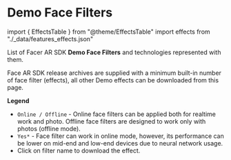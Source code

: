 # Demo Face Filters

import { EffectsTable } from "@theme/EffectsTable" import effects from "./\_data/features\_effects.json"

List of Facer AR SDK **Demo Face Filters** and technologies represented with them.

Face AR SDK release archives are supplied with a minimum built-in number of face filter (effects), all other Demo effects can be downloaded from this page.

**Legend**

* `Online / Offline` - Online face filters can be applied both for realtime work and photo. Offline face filters are designed to work only with photos (offline mode).
* `Yes*` - Face filter can work in online mode, however, its performance can be lower on mid-end and low-end devices due to neural network usage.
* Click on filter name to download the effect.
